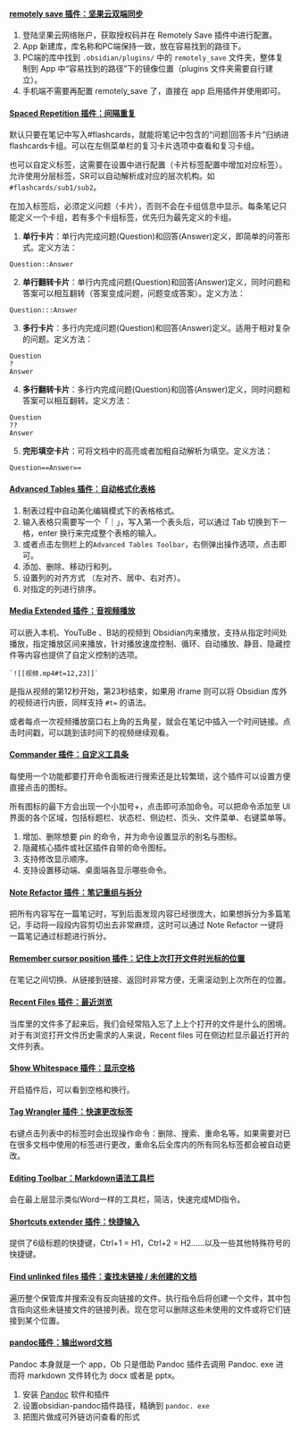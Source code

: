 #### [remotely save 插件：坚果云双端同步](https://zhuanlan.zhihu.com/p/547381761)

1. 登陆坚果云网络账户，获取授权码并在 Remotely Save 插件中进行配置。
2. App 新建库，库名称和PC端保持一致，放在容易找到的路径下。
3. PC端的库中找到 `.obsidian/plugins/` 中的 `remotely_save` 文件夹，整体复制到 App 中“容易找到的路径”下的镜像位置（plugins 文件夹需要自行建立）。
4. 手机端不需要再配置 remotely_save 了，直接在 app 启用插件并使用即可。

#### [Spaced Repetition 插件：间隔重复](https://zhuanlan.zhihu.com/p/558326315)

默认只要在笔记中写入#flashcards，就能将笔记中包含的“问题|回答卡片”归纳进flashcards卡组。可以在左侧菜单栏的复习卡片选项中查看和复习卡组。

也可以自定义标签，这需要在设置中进行配置（卡片标签配置中增加对应标签）。允许使用分层标签，SR可以自动解析成对应的层次机构。如`#flashcards/sub1/sub2`。

在加入标签后，必须定义问题（卡片），否则不会在卡组信息中显示。每条笔记只能定义一个卡组，若有多个卡组标签，优先归为最先定义的卡组。


1. **单行卡片**：单行内完成问题(Question)和回答(Answer)定义，即简单的问答形式。定义方法：

```
Question::Answer
```
2. **单行翻转卡片**：单行内完成问题(Question)和回答(Answer)定义，同时问题和答案可以相互翻转（答案变成问题，问题变成答案）。定义方法：

```
Question:::Answer
```
3. **多行卡片**：多行内完成问题(Question)和回答(Answer)定义。适用于相对复杂的问题。定义方法：

```
Question
?
Answer
```
4. **多行翻转卡片**：多行内完成问题(Question)和回答(Answer)定义，同时问题和答案可以相互翻转。定义方法：

```
Question
??
Answer
```
5. **完形填空卡片**：可将文档中的高亮或者加粗自动解析为填空。定义方法：

```
Question==Answer==
```

#### [Advanced Tables 插件：自动格式化表格](https://www.readinghere.com/blog/obsidian-advanced-tables-plugin/)

1. 制表过程中自动美化编辑模式下的表格格式。
2. 输入表格只需要写一个「｜」，写入第一个表头后，可以通过 Tab 切换到下一格，enter 换行来完成整个表格的输入。
3. 或者点击左侧栏上的`Advanced Tables Toolbar`，右侧弹出操作选项，点击即可。
4. 添加、删除、移动行和列。
5. 设置列的对齐方式 （左对齐、居中、右对齐）。
6. 对指定的列进行排序。

#### [Media Extended 插件：音视频播放](https://zhuanlan.zhihu.com/p/362853550?ivk_sa=1024320u)

可以嵌入本机、YouTuBe 、B站的视频到 Obsidian内来播放，支持从指定时间处播放，指定播放区间来播放，针对播放速度控制、循环、自动播放、静音、隐藏控件等内容也提供了自定义控制的选项。

```
`![[视频.mp4#t=12,23]]` 
```
是指从视频的第12秒开始，第23秒结束，如果用 iframe 则可以将 Obsidian 库外的视频进行内嵌，同样支持 `#t=` 的语法。

或者每点一次视频播放窗口右上角的五角星，就会在笔记中插入一个时间链接。点击时间戳，可以跳到该时间下的视频继续观看。


#### [Commander 插件：自定义工具条](https://ios.sspai.com/post/75847)

每使用一个功能都要打开命令面板进行搜索还是比较繁琐，这个插件可以设置方便直接点击的图标。

所有图标的最下方会出现一个小加号+，点击即可添加命令。可以把命令添加至 UI 界面的各个区域，包括标题栏、状态栏、侧边栏、页头、文件菜单、右键菜单等。


1. 增加、删除想要 pin 的命令，并为命令设置显示的别名与图标。
2. 隐藏核心插件或社区插件自带的命令图标。
3. 支持修改显示顺序。
4. 支持设置移动端、桌面端各显示哪些命令。

#### [Note Refactor 插件：笔记重组与拆分](https://zhuanlan.zhihu.com/p/491766682)

把所有内容写在一篇笔记时，写到后面发现内容已经很庞大，如果想拆分为多篇笔记，手动将一段段内容剪切出去非常麻烦，这时可以通过 Note Refactor 一键将一篇笔记通过标题进行拆分。

#### [Remember cursor position 插件：记住上次打开文件时光标的位置](https://zhuanlan.zhihu.com/p/441013488)

在笔记之间切换、从链接到链接、返回时非常方便，无需滚动到上次所在的位置。

#### [Recent Files 插件：最近浏览](https://wiki.eryajf.net/pages/b20c99/#slated)

当库里的文件多了起来后，我们会经常陷入忘了上上个打开的文件是什么的困境。对于有浏览打开文件历史需求的人来说，Recent files 可在侧边栏显示最近打开的文件列表。

#### [Show Whitespace 插件：显示空格](https://zhuanlan.zhihu.com/p/487604071)

开启插件后，可以看到空格和换行。

#### [Tag Wrangler 插件：快速更改标签](https://zhuanlan.zhihu.com/p/354650871)

右键点击列表中的标签时会出现操作命令：删除、搜索、重命名等。如果需要对已在很多文档中使用的标签进行更改，重命名后全库内的所有同名标签都会被自动更改。

#### [Editing Toolbar：Markdown语法工具栏](https://zhuanlan.zhihu.com/p/580851046)

会在最上层显示类似Word一样的工具栏，简洁，快速完成MD指令。

#### [Shortcuts extender 插件：快捷输入](https://www.zhihu.com/question/497487995)

提供了6级标题的快捷键，Ctrl+1 = H1，Ctrl+2 = H2……以及一些其他特殊符号的快捷键。

#### [Find unlinked files 插件：查找未链接 / 未创建的文档](https://zhuanlan.zhihu.com/p/353449575)

遍历整个保管库并搜索没有反向链接的文件。执行指令后将创建一个文件，其中包含指向这些未链接文件的链接列表。现在您可以删除这些未使用的文件或将它们链接到某个位置。

#### [pandoc插件：输出word文档](https://zhuanlan.zhihu.com/p/500709585)

Pandoc 本身就是一个 app，Ob 只是借助 Pandoc 插件去调用 Pandoc. exe 进而将 markdown 文件转化为 docx 或者是 pptx。

1. 安装 [Pandoc](https://link.zhihu.com/?target=https%3A//www.pandoc.org/installing.html) 软件和插件
2. 设置obsidian-pandoc插件路径，精确到 `pandoc. exe`
3. 把图片做成可外链访问查看的形式